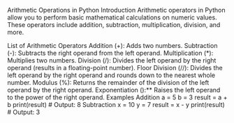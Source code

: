Arithmetic Operations in Python
Introduction
Arithmetic operators in Python allow you to perform basic mathematical calculations on numeric values. These operators include addition, subtraction, multiplication, division, and more.

List of Arithmetic Operators
Addition (+): Adds two numbers.
Subtraction (-): Subtracts the right operand from the left operand.
Multiplication (*): Multiplies two numbers.
Division (/): Divides the left operand by the right operand (results in a floating-point number).
Floor Division (//): Divides the left operand by the right operand and rounds down to the nearest whole number.
Modulus (%): Returns the remainder of the division of the left operand by the right operand.
Exponentiation ():** Raises the left operand to the power of the right operand.
Examples
Addition
a = 5
b = 3
result = a + b
print(result)  # Output: 8
Subtraction
x = 10
y = 7
result = x - y
print(result)  # Output: 3

